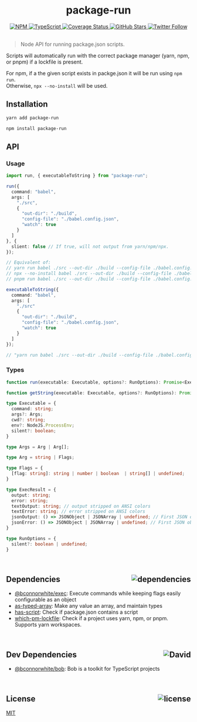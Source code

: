 <div align="center">
  <h1>package-run</h1>
  <a href="https://npmjs.com/package/package-run">
    <img alt="NPM" src="https://img.shields.io/npm/v/package-run.svg">
  </a>
  <a href="https://github.com/bconnorwhite/package-run">
    <img alt="TypeScript" src="https://img.shields.io/github/languages/top/bconnorwhite/package-run.svg">
  </a>
  <a href="https://coveralls.io/github/bconnorwhite/package-run?branch=master">
    <img alt="Coverage Status" src="https://coveralls.io/repos/github/bconnorwhite/package-run/badge.svg?branch=master">
  </a>
  <a href="https://github.com/bconnorwhite/package-run">
    <img alt="GitHub Stars" src="https://img.shields.io/github/stars/bconnorwhite/package-run?label=Stars%20Appreciated%21&style=social">
  </a>
  <a href="https://twitter.com/bconnorwhite">
    <img alt="Twitter Follow" src="https://img.shields.io/twitter/follow/bconnorwhite.svg?label=%40bconnorwhite&style=social">
  </a>
</div>

<br />

> Node API for running package.json scripts.

Scripts will automatically run with the correct package manager (yarn, npm, or pnpm) if a lockfile is present.

For npm, if a the given script exists in packge.json it will be run using `npm run`.  
Otherwise, `npx --no-install` will be used.

## Installation

```bash
yarn add package-run
```

```bash
npm install package-run
```

## API

### Usage

```ts
import run, { executableToString } from "package-run";

run({
  command: "babel",
  args: [
    "./src",
    {
      "out-dir": "./build",
      "config-file": "./babel.config.json",
      "watch": true
    }
  ]
}, {
  slient: false // If true, will not output from yarn/npm/npx.
});

// Equivalent of:
// yarn run babel ./src --out-dir ./build --config-file ./babel.config.json --watch
// npx --no-install babel ./src --out-dir ./build --config-file ./babel.config.json --watch
// pnpm run babel ./src --out-dir ./build --config-file ./babel.config.json --watch

executableToString({
  command: "babel",
  args: [
    "./src"
    {
      "out-dir": "./build",
      "config-file": "./babel.config.json",
      "watch": true
    }
  ]
});

// "yarn run babel ./src --out-dir ./build --config-file ./babel.config.json --watch"
```

### Types

```ts
function run(executable: Executable, options?: RunOptions): Promise<ExecResult>;

function getString(executable: Executable, options?: RunOptions): Promise<string>;

type Executable = {
  command: string;
  args?: Args;
  cwd?: string;
  env?: NodeJS.ProcessEnv;
  silent?: boolean;
}

type Args = Arg | Arg[];

type Arg = string | Flags;

type Flags = {
  [flag: string]: string | number | boolean  | string[] | undefined;
}

type ExecResult = {
  output: string;
  error: string;
  textOutput: string; // output stripped on ANSI colors
  textError: string; // error stripped on ANSI colors
  jsonOutput: () => JSONObject | JSONArray | undefined; // First JSON object or array in output
  jsonError: () => JSONObject | JSONArray | undefined; // First JSON object or array in error
}

type RunOptions = {
  silent?: boolean | undefined;
}
```

<br />

<h2>Dependencies<img align="right" alt="dependencies" src="https://img.shields.io/david/bconnorwhite/package-run.svg"></h2>

- [@bconnorwhite/exec](https://www.npmjs.com/package/@bconnorwhite/exec): Execute commands while keeping flags easily configurable as an object
- [as-typed-array](https://www.npmjs.com/package/as-typed-array): Make any value an array, and maintain types
- [has-script](https://www.npmjs.com/package/has-script): Check if package.json contains a script
- [which-pm-lockfile](https://www.npmjs.com/package/which-pm-lockfile): Check if a project uses yarn, npm, or pnpm. Supports yarn workspaces.

<br />

<h2>Dev Dependencies<img align="right" alt="David" src="https://img.shields.io/david/dev/bconnorwhite/package-run.svg"></h2>

- [@bconnorwhite/bob](https://www.npmjs.com/package/@bconnorwhite/bob): Bob is a toolkit for TypeScript projects

<br />

<h2>License <img align="right" alt="license" src="https://img.shields.io/npm/l/package-run.svg"></h2>

[MIT](https://opensource.org/licenses/MIT)
